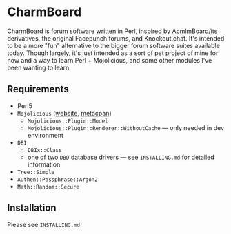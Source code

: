 # CharmBoard

CharmBoard is forum software written in Perl, inspired by AcmlmBoard/its derivatives, the original Facepunch forums, and Knockout.chat. It's intended to be a more "fun" alternative to the bigger forum software suites available today. Though largely, it's just intended as a sort of pet project of mine for now and a way to learn Perl + Mojolicious, and some other modules I've been wanting to learn.

## Requirements

- Perl5
- `Mojolicious` ([website](https://www.mojolicious.org/), [metacpan](https://metacpan.org/pod/Mojolicious))
  - `Mojolicious::Plugin::Model`
  - `Mojolicious::Plugin::Renderer::WithoutCache` — only needed in dev environment
- `DBI`
  - `DBIx::Class`
  - one of two `DBD` database drivers — see `INSTALLING.md` for detailed information
- `Tree::Simple`
- `Authen::Passphrase::Argon2`
- `Math::Random::Secure`

## Installation

Please see `INSTALLING.md`
